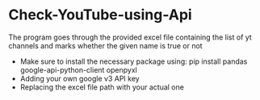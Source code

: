 # Check-YouTube-using-Api
The program goes through the provided excel file containing the list of yt channels and marks whether the given name is true or not 

* Make sure to install the necessary package using: pip install pandas google-api-python-client openpyxl
* Adding your own google v3 API key
* Replacing the excel file path with your actual one
